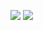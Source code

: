 ![](https://github.com/gustavogravagna/clone-freecodecamp-ReactJs/blob/main/thumb.png)
![](https://github.com/gustavogravagna/clone-freecodecamp-ReactJs/blob/main/thumbn2.png)


